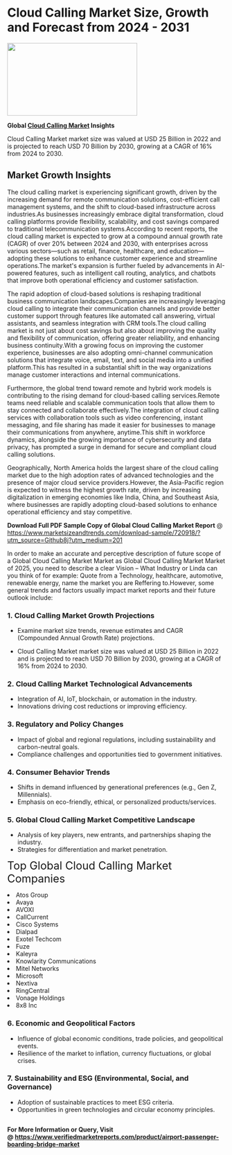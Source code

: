<H1>Cloud Calling Market Size, Growth and Forecast from 2024 - 2031</H1><img class="aligncenter size-medium wp-image-584254" src="https://thirdeyenews.in/wp-content/uploads/2024/09/Global-Market-Research-300x168.jpeg" alt="" width="300" height="168" /><p><strong>Global&nbsp;<a href="https://www.marketsizeandtrends.com/download-sample/720918/?utm_source=Github8j?utm_medium=201">Cloud Calling Market</a> Insights</strong></p><p>Cloud Calling Market market size was valued at USD 25 Billion in 2022 and is projected to reach USD 70 Billion by 2030, growing at a CAGR of 16% from 2024 to 2030.</p><p><h2>Market Growth Insights</h2> <p>The cloud calling market is experiencing significant growth, driven by the increasing demand for remote communication solutions, cost-efficient call management systems, and the shift to cloud-based infrastructure across industries.As businesses increasingly embrace digital transformation, cloud calling platforms provide flexibility, scalability, and cost savings compared to traditional telecommunication systems.According to recent reports, the cloud calling market is expected to grow at a compound annual growth rate (CAGR) of over 20% between 2024 and 2030, with enterprises across various sectors—such as retail, finance, healthcare, and education—adopting these solutions to enhance customer experience and streamline operations.The market's expansion is further fueled by advancements in AI-powered features, such as intelligent call routing, analytics, and chatbots that improve both operational efficiency and customer satisfaction.</p> <p>The rapid adoption of cloud-based solutions is reshaping traditional business communication landscapes.Companies are increasingly leveraging cloud calling to integrate their communication channels and provide better customer support through features like automated call answering, virtual assistants, and seamless integration with CRM tools.The cloud calling market is not just about cost savings but also about improving the quality and flexibility of communication, offering greater reliability, and enhancing business continuity.With a growing focus on improving the customer experience, businesses are also adopting omni-channel communication solutions that integrate voice, email, text, and social media into a unified platform.This has resulted in a substantial shift in the way organizations manage customer interactions and internal communications.</p> <p>Furthermore, the global trend toward remote and hybrid work models is contributing to the rising demand for cloud-based calling services.Remote teams need reliable and scalable communication tools that allow them to stay connected and collaborate effectively.The integration of cloud calling services with collaboration tools such as video conferencing, instant messaging, and file sharing has made it easier for businesses to manage their communications from anywhere, anytime.This shift in workforce dynamics, alongside the growing importance of cybersecurity and data privacy, has prompted a surge in demand for secure and compliant cloud calling solutions.</p> <p>Geographically, North America holds the largest share of the cloud calling market due to the high adoption rates of advanced technologies and the presence of major cloud service providers.However, the Asia-Pacific region is expected to witness the highest growth rate, driven by increasing digitalization in emerging economies like India, China, and Southeast Asia, where businesses are rapidly adopting cloud-based solutions to enhance operational efficiency and stay competitive.</p> <p><span class=""><strong>Download Full PDF Sample Copy of Global Cloud Calling Market Report</strong> @ <a href="https://www.marketsizeandtrends.com/download-sample/720918/?utm_source=Github8j?utm_medium=201" target="_blank">https://www.marketsizeandtrends.com/download-sample/720918/?utm_source=Github8j?utm_medium=201</a></span></p><p>In order to make an accurate and perceptive description of future scope of a Global&nbsp;Cloud Calling Market Market as Global&nbsp;Cloud Calling Market Market of 2025, you need to describe a clear Vision &ndash; What Industry or Linda can you think of for example: Quote from a Technology, healthcare, automotive, renewable energy, name the market you are Reffering to.However, some general trends and factors usually impact market reports and their future outlook include:</p><h3>1.&nbsp;<strong>Cloud Calling Market Growth Projections</strong></h3><ul><li>Examine market size trends, revenue estimates and CAGR (Compounded Annual Growth Rate) projections.</li><li><p>Cloud Calling Market market size was valued at USD 25 Billion in 2022 and is projected to reach USD 70 Billion by 2030, growing at a CAGR of 16% from 2024 to 2030.</p></li></ul><h3>2.&nbsp;<strong>Cloud Calling Market Technological Advancements</strong></h3><ul><li>Integration of AI, IoT, blockchain, or automation in the industry.</li><li>Innovations driving cost reductions or improving efficiency.</li></ul><h3>3.&nbsp;<strong>Regulatory and Policy Changes</strong></h3><ul><li>Impact of global and regional regulations, including sustainability and carbon-neutral goals.</li><li>Compliance challenges and opportunities tied to government initiatives.</li></ul><h3>4.&nbsp;<strong>Consumer Behavior Trends</strong></h3><ul><li>Shifts in demand influenced by generational preferences (e.g., Gen Z, Millennials).</li><li>Emphasis on eco-friendly, ethical, or personalized products/services.</li></ul><h3>5.&nbsp;<strong>Global Cloud Calling Market Competitive Landscape</strong></h3><ul><li>Analysis of key players, new entrants, and partnerships shaping the industry.</li><li>Strategies for differentiation and market penetration.</li></ul><p data-pm-slice="1 1 []"><span style="color: inherit; font-family: inherit; font-size: 25px;">Top Global Cloud Calling Market Companies</span></p><div class="" data-test-id=""><p><li>Atos Group</li><li> Avaya</li><li> AVOXI</li><li> CallCurrent</li><li> Cisco Systems</li><li> Dialpad</li><li> Exotel Techcom</li><li> Fuze</li><li> Kaleyra</li><li> Knowlarity Communications</li><li> Mitel Networks</li><li> Microsoft</li><li> Nextiva</li><li> RingCentral</li><li> Vonage Holdings</li><li> 8x8 Inc</li></p></div><h3>6.&nbsp;<strong>Economic and Geopolitical Factors</strong></h3><ul><li>Influence of global economic conditions, trade policies, and geopolitical events.</li><li>Resilience of the market to inflation, currency fluctuations, or global crises.</li></ul><h3>7.&nbsp;<strong>Sustainability and ESG (Environmental, Social, and Governance)</strong></h3><ul><li>Adoption of sustainable practices to meet ESG criteria.</li><li>Opportunities in green technologies and circular economy principles.</li></ul><h2><strong style="font-size: 14px;">For More Information or Query, Visit @&nbsp;</strong><a style="background-color: #ffffff; font-size: 14px;" href="https://www.marketsizeandtrends.com/report/cloud-calling-market/" target="_blank">https://www.verifiedmarketreports.com/product/airport-passenger-boarding-bridge-market</a></h2>
